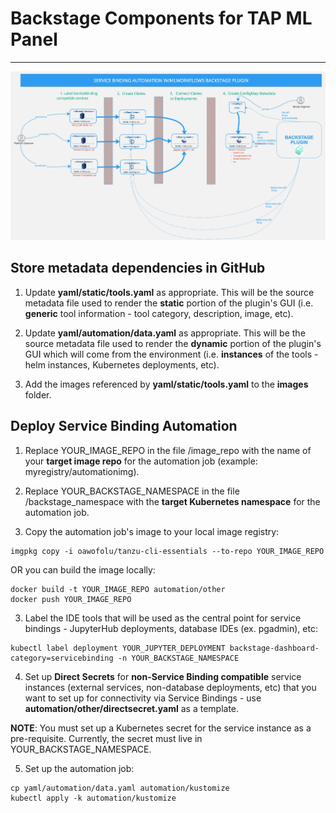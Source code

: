 # Backstage Components for TAP ML Panel
--------------------------
![](mlbackstage-automation.jpg?raw=true)
## Store metadata dependencies in GitHub

1. Update **yaml/static/tools.yaml** as appropriate. 
This will be the source metadata file used to render the **static** portion of the plugin's GUI 
(i.e. **generic** tool information - tool category, description, image, etc).

2. Update **yaml/automation/data.yaml** as appropriate.
This will be the source metadata file used to render the **dynamic** portion of the plugin's GUI which will come from the environment 
(i.e. **instances** of the tools - helm instances, Kubernetes deployments, etc).

3. Add the images referenced by **yaml/static/tools.yaml** to the **images** folder.

## Deploy Service Binding Automation

1. Replace YOUR_IMAGE_REPO in the file <root of directory>/image_repo 
with the name of your **target image repo** for the automation job (example: myregistry/automationimg).

2. Replace YOUR_BACKSTAGE_NAMESPACE in the file <root of directory>/backstage_namespace
with the **target Kubernetes namespace** for the automation job.

3. Copy the automation job's image to your local image registry:
```
imgpkg copy -i oawofolu/tanzu-cli-essentials --to-repo YOUR_IMAGE_REPO
```

OR you can build the image locally:
```
docker build -t YOUR_IMAGE_REPO automation/other
docker push YOUR_IMAGE_REPO
```

3. Label the IDE tools that will be used as the central point for service bindings - JupyterHub deployments, database IDEs (ex. pgadmin), etc:
```
kubectl label deployment YOUR_JUPYTER_DEPLOYMENT backstage-dashboard-category=servicebinding -n YOUR_BACKSTAGE_NAMESPACE
```

4. Set up **Direct Secrets** for **non-Service Binding compatible** service instances (external services, non-database deployments, etc)
that you want to set up for connectivity via Service Bindings - use **automation/other/directsecret.yaml** as a template.

**NOTE**: You must set up a Kubernetes secret for the service instance as a pre-requisite. 
Currently, the secret must live in YOUR_BACKSTAGE_NAMESPACE.

5. Set up the automation job:
```
cp yaml/automation/data.yaml automation/kustomize
kubectl apply -k automation/kustomize
```
